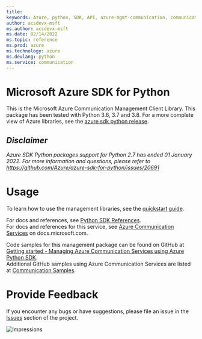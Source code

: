 ```yaml
---
title: 
keywords: Azure, python, SDK, API, azure-mgmt-communication, communication
author: acsdevx-msft
ms.author: acsdevx-msft
ms.date: 02/14/2022
ms.topic: reference
ms.prod: azure
ms.technology: azure
ms.devlang: python
ms.service: communication
---
```

# Microsoft Azure SDK for Python

This is the Microsoft Azure Communication Management Client Library.
This package has been tested with Python 3.6, 3.7 and 3.8.
For a more complete view of Azure libraries, see the [azure sdk python release](https://aka.ms/azsdk/python/all).


## _Disclaimer_

_Azure SDK Python packages support for Python 2.7 has ended 01 January 2022. For more information and questions, please refer to https://github.com/Azure/azure-sdk-for-python/issues/20691_

# Usage

To learn how to use the management libraries, see the [quickstart guide](https://aka.ms/azsdk/python/mgmt).
 
For docs and references, see [Python SDK References](https://docs.microsoft.com/python/api/overview/azure/).  
For docs and references for this service, see [Azure Communication Services](https://docs.microsoft.com/azure/communication-services/) on docs.microsoft.com.

Code samples for this management package can be found on GitHub at [Getting started - Managing Azure Communication Services using Azure Python SDK](https://github.com/Azure-Samples/azure-samples-python-management/tree/master/samples/communication).  
Additional GitHub samples using Azure Communication Services are listed at [Communication Samples](https://github.com/Azure/communication#samples).


# Provide Feedback

If you encounter any bugs or have suggestions, please file an issue in the
[Issues](https://github.com/Azure/azure-sdk-for-python/issues)
section of the project.


![Impressions](https://azure-sdk-impressions.azurewebsites.net/api/impressions/azure-sdk-for-python%2Fazure-mgmt-communication%2FREADME.png)

